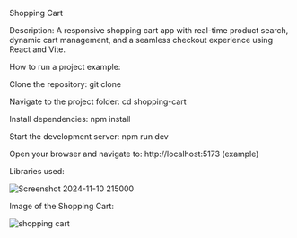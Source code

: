 Shopping Cart

Description:
A responsive shopping cart app with real-time product search, dynamic cart management, and a seamless checkout experience using React and Vite.

How to run a project example:

Clone the repository: git clone <repository-url>

Navigate to the project folder: cd shopping-cart

Install dependencies: npm install

Start the development server: npm run dev

Open your browser and navigate to: http://localhost:5173 (example)

Libraries used:

![Screenshot 2024-11-10 215000](https://github.com/user-attachments/assets/8b5b5054-1f78-4765-855e-cc09da2050e0)

Image of the Shopping Cart:

![shopping cart](https://github.com/user-attachments/assets/a2fe7bbf-c1b6-4c09-9ba4-5ca08a4f493b)

